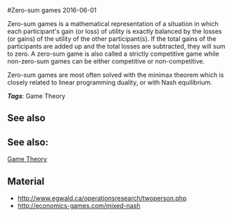 
#Zero-sum games
2016-06-01

Zero-sum games is a mathematical representation of a situation in which each participant's gain (or loss) of utility is exactly balanced by the losses (or gains) of the utility of the other participant(s). If the total gains of the participants are added up and the total losses are subtracted, they will sum to zero. A zero-sum game is also called a strictly competitive game while non-zero-sum games can be either competitive or non-competitive. 

Zero-sum games are most often solved with the minimax theorem which is closely related to linear programming duality, or with Nash equilibrium.

***Tags***: Game Theory

## See also
## See also:
[Game Theory](/game_theory)
## Material
* http://www.egwald.ca/operationsresearch/twoperson.php
* http://economics-games.com/mixed-nash


